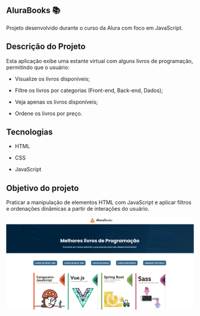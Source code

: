 ## AluraBooks 📚 
Projeto desenvolvido durante o curso da Alura com foco em JavaScript.

## Descrição do Projeto
Esta aplicação exibe uma estante virtual com alguns livros de programação, permitindo que o usuário:

- Visualize os livros disponíveis;

- Filtre os livros por categorias (Front-end, Back-end, Dados);

- Veja apenas os livros disponíveis;

- Ordene os livros por preço.

## Tecnologias 
- HTML

- CSS

- JavaScript

## Objetivo do projeto
Praticar a manipulação de elementos HTML com JavaScript e aplicar filtros e ordenações dinâmicas a partir de interações do usuário.

![image](/alurabooks.png)
